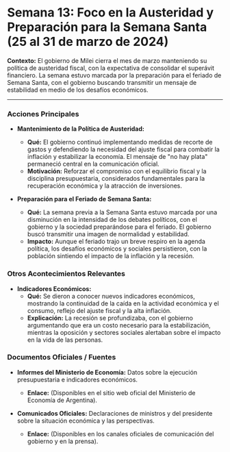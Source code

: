 # Semana 13: Foco en la Austeridad y Preparación para la Semana Santa (25 al 31 de marzo de 2024)

**Contexto:** El gobierno de Milei cierra el mes de marzo manteniendo su política de austeridad fiscal, con la expectativa de consolidar el superávit financiero. La semana estuvo marcada por la preparación para el feriado de Semana Santa, con el gobierno buscando transmitir un mensaje de estabilidad en medio de los desafíos económicos.

---

### Acciones Principales

*   **Mantenimiento de la Política de Austeridad:**
    *   **Qué:** El gobierno continuó implementando medidas de recorte de gastos y defendiendo la necesidad del ajuste fiscal para combatir la inflación y estabilizar la economía. El mensaje de "no hay plata" permaneció central en la comunicación oficial.
    *   **Motivación:** Reforzar el compromiso con el equilibrio fiscal y la disciplina presupuestaria, considerados fundamentales para la recuperación económica y la atracción de inversiones.

*   **Preparación para el Feriado de Semana Santa:**
    *   **Qué:** La semana previa a la Semana Santa estuvo marcada por una disminución en la intensidad de los debates políticos, con el gobierno y la sociedad preparándose para el feriado. El gobierno buscó transmitir una imagen de normalidad y estabilidad.
    *   **Impacto:** Aunque el feriado trajo un breve respiro en la agenda política, los desafíos económicos y sociales persistieron, con la población sintiendo el impacto de la inflación y la recesión.

### Otros Acontecimientos Relevantes

*   **Indicadores Económicos:**
    *   **Qué:** Se dieron a conocer nuevos indicadores económicos, mostrando la continuidad de la caída en la actividad económica y el consumo, reflejo del ajuste fiscal y la alta inflación.
    *   **Explicación:** La recesión se profundizaba, con el gobierno argumentando que era un costo necesario para la estabilización, mientras la oposición y sectores sociales alertaban sobre el impacto en la vida de las personas.

### Documentos Oficiales / Fuentes

*   **Informes del Ministerio de Economía:** Datos sobre la ejecución presupuestaria e indicadores económicos.
    *   **Enlace:** (Disponibles en el sitio web oficial del Ministerio de Economía de Argentina).

*   **Comunicados Oficiales:** Declaraciones de ministros y del presidente sobre la situación económica y las perspectivas.
    *   **Enlace:** (Disponibles en los canales oficiales de comunicación del gobierno y en la prensa).
